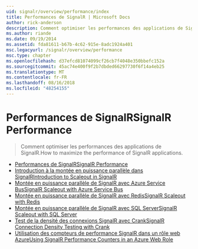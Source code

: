 ```yaml
---
uid: signalr/overview/performance/index
title: Performances de SignalR | Microsoft Docs
author: rick-anderson
description: Comment optimiser les performances des applications de SignalR.
ms.author: riande
ms.date: 09/19/2014
ms.assetid: fda81611-b67b-4c62-915e-8adc1924a401
msc.legacyurl: /signalr/overview/performance
msc.type: chapter
ms.openlocfilehash: d37efcd81074099cf26cb7f4048e350bbefc152a
ms.sourcegitcommit: 45ac74e400f9f2b7dbded66297730f6f14a4eb25
ms.translationtype: MT
ms.contentlocale: fr-FR
ms.lasthandoff: 08/16/2018
ms.locfileid: "48254155"
---
```

<a name="signalr-performance"></a><span data-ttu-id="f8fc2-103">Performances de SignalR</span><span class="sxs-lookup"><span data-stu-id="f8fc2-103">SignalR Performance</span></span>
====================
> <span data-ttu-id="f8fc2-104">Comment optimiser les performances des applications de SignalR.</span><span class="sxs-lookup"><span data-stu-id="f8fc2-104">How to maximize the performance of SignalR applications.</span></span>


- [<span data-ttu-id="f8fc2-105">Performances de SignalR</span><span class="sxs-lookup"><span data-stu-id="f8fc2-105">SignalR Performance</span></span>](signalr-performance.md)
- [<span data-ttu-id="f8fc2-106">Introduction à la montée en puissance parallèle dans SignalR</span><span class="sxs-lookup"><span data-stu-id="f8fc2-106">Introduction to Scaleout in SignalR</span></span>](scaleout-in-signalr.md)
- [<span data-ttu-id="f8fc2-107">Montée en puissance parallèle de SignalR avec Azure Service Bus</span><span class="sxs-lookup"><span data-stu-id="f8fc2-107">SignalR Scaleout with Azure Service Bus</span></span>](scaleout-with-windows-azure-service-bus.md)
- [<span data-ttu-id="f8fc2-108">Montée en puissance parallèle de SignalR avec Redis</span><span class="sxs-lookup"><span data-stu-id="f8fc2-108">SignalR Scaleout with Redis</span></span>](scaleout-with-redis.md)
- [<span data-ttu-id="f8fc2-109">Montée en puissance parallèle de SignalR avec SQL Server</span><span class="sxs-lookup"><span data-stu-id="f8fc2-109">SignalR Scaleout with SQL Server</span></span>](scaleout-with-sql-server.md)
- [<span data-ttu-id="f8fc2-110">Test de la densité des connexions SignalR avec Crank</span><span class="sxs-lookup"><span data-stu-id="f8fc2-110">SignalR Connection Density Testing with Crank</span></span>](signalr-connection-density-testing-with-crank.md)
- [<span data-ttu-id="f8fc2-111">Utilisation des compteurs de performance SignalR dans un rôle web Azure</span><span class="sxs-lookup"><span data-stu-id="f8fc2-111">Using SignalR Performance Counters in an Azure Web Role</span></span>](using-signalr-performance-counters-in-an-azure-web-role.md)

